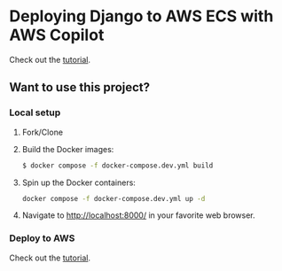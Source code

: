 # Deploying Django to AWS ECS with AWS Copilot

Check out the [tutorial](https://testdriven.io/blog/django-ecs-aws-copilot/).

## Want to use this project?

### Local setup

1. Fork/Clone

1. Build the Docker images:

    ```sh
    $ docker compose -f docker-compose.dev.yml build
    ```

1. Spin up the Docker containers:

    ```sh
    docker compose -f docker-compose.dev.yml up -d
    ```

1. Navigate to [http://localhost:8000/](http://localhost:8000/) in your favorite web browser.

### Deploy to AWS

Check out the [tutorial](https://testdriven.io/blog/django-ecs-aws-copilot/).
